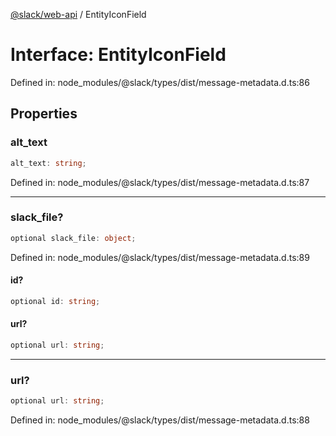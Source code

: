 [@slack/web-api](../index.md) / EntityIconField

# Interface: EntityIconField

Defined in: node\_modules/@slack/types/dist/message-metadata.d.ts:86

## Properties

### alt\_text

```ts
alt_text: string;
```

Defined in: node\_modules/@slack/types/dist/message-metadata.d.ts:87

***

### slack\_file?

```ts
optional slack_file: object;
```

Defined in: node\_modules/@slack/types/dist/message-metadata.d.ts:89

#### id?

```ts
optional id: string;
```

#### url?

```ts
optional url: string;
```

***

### url?

```ts
optional url: string;
```

Defined in: node\_modules/@slack/types/dist/message-metadata.d.ts:88
